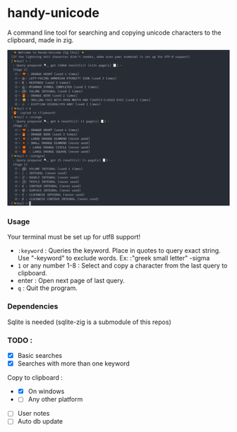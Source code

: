 # handy-unicode

A command line tool for searching and copying unicode characters to the clipboard, made in zig.

![example](screenshot/screenshot.png)

### Usage

Your terminal must be set up for utf8 support!

- `:keyword` : Queries the keyword. Place in quotes to query exact string. Use "-keyword" to exclude words. Ex: :"greek small letter" -sigma
- `1` or any number 1-8 : Select and copy a character from the last query to clipboard.
- enter : Open next page of last query.
- `q` : Quit the program.

### Dependencies

Sqlite is needed (sqlite-zig is a submodule of this repos)

### TODO :

- [x] Basic searches
- [x] Searches with more than one keyword

Copy to clipboard :
- - [x] On windows
- - [ ] Any other platform
- [ ] User notes
- [ ] Auto db update
